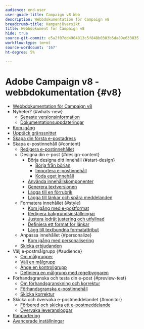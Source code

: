 ```yaml
---
audience: end-user
user-guide-title: Campaign v8 Web
description: Webbdokumentation för Campaign v8
breadcrumb-title: Kampanjöversikt
title: Webbdokument för Campaign v8
hide: true
source-git-commit: e5a2f07dd4904813c5f848b0303b5da89e633835
workflow-type: tm+mt
source-wordcount: '167'
ht-degree: 5%

---
```



# Adobe Campaign v8 - webbdokumentation {#v8}

+ [Webbdokumentation för Campaign v8](campaign-web-home.md)
+ Nyheter? {#whats-new}
   + [Senaste versionsinformation](rn/release-notes.md)
   + [Dokumentationsuppdateringar](rn/documentation-updates.md)
+ [Kom igång](get-started/get-started.md)
+ [Upptäck gränssnittet](get-started/user-interface.md)
+ [Skapa din första e-postadress](email/create-email.md)
+ Skapa e-postinnehåll {#content}
   + [Redigera e-postinnehållet](content/edit-content.md)
   + Designa din e-post {#design-content}
      + Börja designa ditt innehåll {#start-design}
         + [Börja från början ](content/create-email-content.md)
         + [Importera e-postinnehåll](content/existing-content.md)
         + [Koda eget innehåll](content/code-content.md)
      + [Använda innehållskomponenter](content/content-components.md)
      + [Generera textversionen](content/text-version-email.md)
      + [Lägga till en förrubrik](content/preheader.md)
      + [Lägga till länkar och spåra meddelanden](content/message-tracking.md)
   + Formatera innehållet {#style}
      + [Kom igång med e-postformat](content/get-started-email-style.md)
      + [Redigera bakgrundsinställningar](content/backgrounds.md)
      + [Justera lodrät justering och utfyllnad](content/alignment-and-padding.md)
      + [Definiera ett format för länkar](content/styling-links.md)
      + [Lägg till textbundna formatattribut](content/inline-styling.md)
   + Anpassa innehållet {#personalize}
      + [Kom igång med personalisering](personalization/personalize.md)
   + [Skicka erbjudanden](content/offers.md)
+ Välj e-postmålgrupp {#audience}
   + [Om målgrupper](audience/about-audiences.md)
   + [Välj en målgrupp](audience/add-audience.md)
   + [Ange en kontrollgrupp](audience/control-group.md)
   + [Definiera en målgrupp med regelbyggaren](audience/segment-builder.md)
+ Förhandsgranska och testa din e-post {#preview-test}
   + [Om förhandsgranskning och korrektur](preview-test/preview-test.md)
   + [Förhandsgranska e-postinnehåll](preview-test/preview-content.md)
   + [Skicka korrektur](preview-test/proofs.md)
+ Skicka och övervaka e-postmeddelandet {#monitor}
   + [Förbered och skicka ett e-postmeddelande](monitor/prepare-send.md)
   + [Övervaka leveransloggar](monitor/delivery-logs.md)
+ [Rapportering](reporting/reports.md)
+ [Avancerade inställningar](advanced-settings/delivery-settings.md)